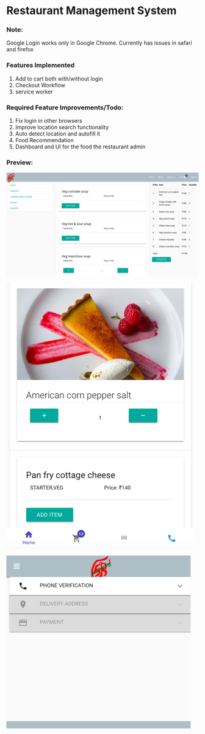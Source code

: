 
# Restaurant Management System

### Note:
Google Login works only in Google Chrome. Currently has issues in safari and firefox

### Features Implemented

1. Add to cart both with/without login
2. Checkout Workflow
3. service worker
 
### Required Feature Improvements/Todo:

1. Fix login in other browsers
2. Improve location search functionality
3. Auto detect location and autofill it
4. Food Recommendation
5. Dashboard and UI for the food the restaurant admin

### Preview:

![alt text](https://github.com/Biboswan/Restaurant-Ecommerce/blob/master/screenshots/p1.png)


![alt text](https://github.com/Biboswan/Restaurant-Ecommerce/blob/master/screenshots/p2.png)


![alt text](https://github.com/Biboswan/Restaurant-Ecommerce/blob/master/screenshots/p4.png)
 
